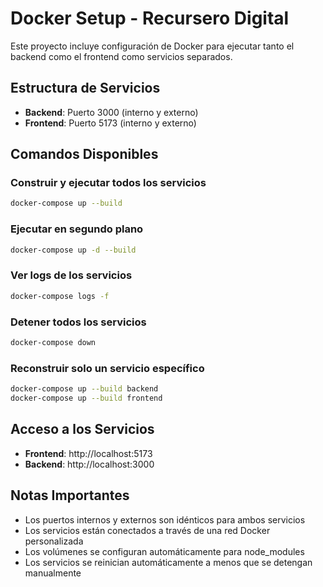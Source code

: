 # Docker Setup - Recursero Digital

Este proyecto incluye configuración de Docker para ejecutar tanto el backend como el frontend como servicios separados.

## Estructura de Servicios

- **Backend**: Puerto 3000 (interno y externo)
- **Frontend**: Puerto 5173 (interno y externo)

## Comandos Disponibles

### Construir y ejecutar todos los servicios
```bash
docker-compose up --build
```

### Ejecutar en segundo plano
```bash
docker-compose up -d --build
```

### Ver logs de los servicios
```bash
docker-compose logs -f
```

### Detener todos los servicios
```bash
docker-compose down
```

### Reconstruir solo un servicio específico
```bash
docker-compose up --build backend
docker-compose up --build frontend
```

## Acceso a los Servicios

- **Frontend**: http://localhost:5173
- **Backend**: http://localhost:3000

## Notas Importantes

- Los puertos internos y externos son idénticos para ambos servicios
- Los servicios están conectados a través de una red Docker personalizada
- Los volúmenes se configuran automáticamente para node_modules
- Los servicios se reinician automáticamente a menos que se detengan manualmente

